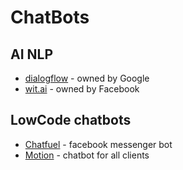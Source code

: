 # ChatBots

## AI NLP

* [dialogflow](https://dialogflow.com/) - owned by Google
* [wit.ai](https://wit.ai/) - owned by Facebook


## LowCode chatbots

- [Chatfuel](www.chatfuel.com) - facebook messenger bot
- [Motion](https://www.motion.ai) - chatbot for all clients